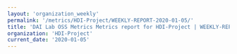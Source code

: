 ```yaml
---
layout: 'organization_weekly'
permalink: '/metrics/HDI-Project/WEEKLY-REPORT-2020-01-05/'
title: 'DAI Lab OSS Metrics Metrics report for HDI-Project | WEEKLY-REPORT-2020-01-05'
organization: 'HDI-Project'
current_date: '2020-01-05'
---
```

